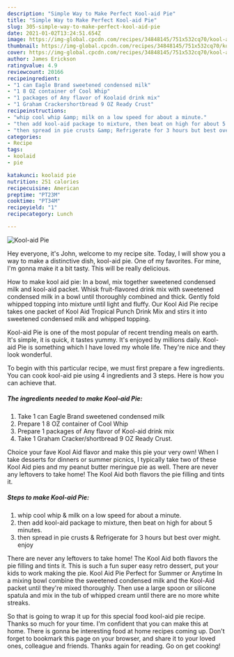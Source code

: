 ```yaml
---
description: "Simple Way to Make Perfect Kool-aid Pie"
title: "Simple Way to Make Perfect Kool-aid Pie"
slug: 305-simple-way-to-make-perfect-kool-aid-pie
date: 2021-01-02T13:24:51.654Z
image: https://img-global.cpcdn.com/recipes/34848145/751x532cq70/kool-aid-pie-recipe-main-photo.jpg
thumbnail: https://img-global.cpcdn.com/recipes/34848145/751x532cq70/kool-aid-pie-recipe-main-photo.jpg
cover: https://img-global.cpcdn.com/recipes/34848145/751x532cq70/kool-aid-pie-recipe-main-photo.jpg
author: James Erickson
ratingvalue: 4.9
reviewcount: 20166
recipeingredient:
- "1 can Eagle Brand sweetened condensed milk"
- "1 8 OZ container of Cool Whip"
- "1 packages of Any flavor of Koolaid drink mix"
- "1 Graham Crackershortbread 9 OZ Ready Crust"
recipeinstructions:
- "whip cool whip &amp; milk on a low speed for about a minute."
- "then add kool-aid package to mixture, then beat on high for about 5 minutes."
- "then spread in pie crusts &amp; Refrigerate for 3 hours but best over might. enjoy"
categories:
- Recipe
tags:
- koolaid
- pie

katakunci: koolaid pie 
nutrition: 251 calories
recipecuisine: American
preptime: "PT23M"
cooktime: "PT34M"
recipeyield: "1"
recipecategory: Lunch

---
```



![Kool-aid Pie](https://img-global.cpcdn.com/recipes/34848145/751x532cq70/kool-aid-pie-recipe-main-photo.jpg)

Hey everyone, it's John, welcome to my recipe site. Today, I will show you a way to make a distinctive dish, kool-aid pie. One of my favorites. For mine, I'm gonna make it a bit tasty. This will be really delicious.

How to make kool aid pie: In a bowl, mix together sweetened condensed milk and kool-aid packet. Whisk fruit-flavored drink mix with sweetened condensed milk in a bowl until thoroughly combined and thick. Gently fold whipped topping into mixture until light and fluffy. Our Kool Aid Pie recipe takes one packet of Kool Aid Tropical Punch Drink Mix and stirs it into sweetened condensed milk and whipped topping.

Kool-aid Pie is one of the most popular of recent trending meals on earth. It's simple, it is quick, it tastes yummy. It's enjoyed by millions daily. Kool-aid Pie is something which I have loved my whole life. They're nice and they look wonderful.


To begin with this particular recipe, we must first prepare a few ingredients. You can cook kool-aid pie using 4 ingredients and 3 steps. Here is how you can achieve that.

<!--inarticleads1-->

##### The ingredients needed to make Kool-aid Pie:

1. Take 1 can Eagle Brand sweetened condensed milk
1. Prepare 1 8 OZ container of Cool Whip
1. Prepare 1 packages of Any flavor of Kool-aid drink mix
1. Take 1 Graham Cracker/shortbread 9 OZ Ready Crust.


Choice your fave Kool Aid flavor and make this pie your very own! When I take desserts for dinners or summer picnics, I typically take two of these Kool Aid pies and my peanut butter meringue pie as well. There are never any leftovers to take home! The Kool Aid both flavors the pie filling and tints it. 

<!--inarticleads2-->

##### Steps to make Kool-aid Pie:

1. whip cool whip &amp; milk on a low speed for about a minute.
1. then add kool-aid package to mixture, then beat on high for about 5 minutes.
1. then spread in pie crusts &amp; Refrigerate for 3 hours but best over might. enjoy


There are never any leftovers to take home! The Kool Aid both flavors the pie filling and tints it. This is such a fun super easy retro dessert, put your kids to work making the pie. Kool Aid Pie Perfect for Summer or Anytime In a mixing bowl combine the sweetened condensed milk and the Kool-Aid packet until they&#39;re mixed thoroughly. Then use a large spoon or silicone spatula and mix in the tub of whipped cream until there are no more white streaks. 

So that is going to wrap it up for this special food kool-aid pie recipe. Thanks so much for your time. I'm confident that you can make this at home. There is gonna be interesting food at home recipes coming up. Don't forget to bookmark this page on your browser, and share it to your loved ones, colleague and friends. Thanks again for reading. Go on get cooking!
